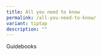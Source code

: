 ```yaml
---
title: All you need to know
permalink: /all-you-need-to-know/
variant: tiptap
description: ""
---
```

<p>Guidebooks</p>
